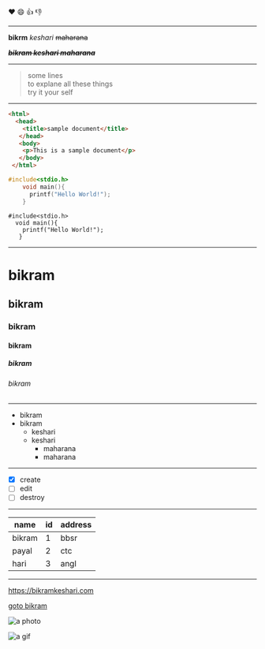 :heart:
:smile:
:+1:
:-1: 

---

**bikrm**
_keshari_
~~maharana~~

**_~~bikram keshari maharana~~_**

---

> some lines  
>to explane all these things  
>try it your self

---

```html
<html>
  <head>
    <title>sample document</title>
   </head>
   <body>
    <p>This is a sample document</p>
   </body>
 </html>
```

```c
#include<stdio.h>
    void main(){
      printf("Hello World!");
    }
```
    #include<stdio.h>
      void main(){
        printf("Hello World!");
       }


---

# bikram
## bikram
### bikram
#### bikram
##### bikram
###### bikram

---

* bikram
* bikram 
  * keshari
  * keshari
    * maharana
    * maharana
    
    
---

- [x] create
- [ ] edit
- [ ] destroy

---

name | id | address
---- | ---- | ------
bikram | 1 | bbsr
payal | 2 | ctc
hari | 3 | angl

---

https://bikramkeshari.com

[goto bikram](https://bikramkeshari.com)

![a photo](https://bikramkeshari.com/assets/icons/512.png)

![a gif](https://media.giphy.com/media/WvXuLOqJeJ0I0/giphy.gif)


